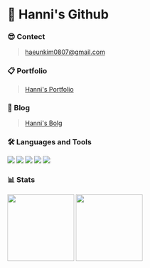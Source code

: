 # 🙇 Hanni's Github

### 😎 Contect
> haeunkim0807@gmail.com

### 📋 Portfolio
> [Hanni's Portfolio](https://hanni66.notion.site/Hanni-s-Resume-b2121e9b0eab4ace8749178b2ad1f18c)

### 📝 Blog
> [Hanni's Bolg](https://hanni66.github.io/)

### 🛠 Languages and Tools
<img src="https://img.shields.io/badge/Java-007396?logo=Java&logoColor=white"/> <img src="https://img.shields.io/badge/Python-3776AB?logo=Java&logoColor=white"/> <img src="https://img.shields.io/badge/Swift-FA7343?logo=Swift&logoColor=white"/> <img src="https://img.shields.io/badge/UIkit-2396F3?logo=UIkit&logoColor=white"/> <img src="https://img.shields.io/badge/Flutter-02569B?logo=Flutter&logoColor=white"/>


### 📊 Stats
<div>
<img height="150" src="https://github-readme-stats.vercel.app/api?username=hanni66&show_icons=true&theme=tokyonight">
<img height="150" src="http://mazassumnida.wtf/api/v2/generate_badge?boj=haeunkim0807">
</div>
